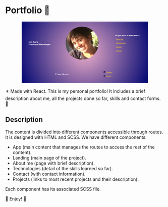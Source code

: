 # Portfolio 🌠

<div align="center"> <img src="/src/images/portPreview.png" width="400px"</img> </div>

✴️ Made with React.
This is my personal portfolio! It includes a brief description about me, all the projects done so far, skills and contact forms. 🙂 

## Description

The content is divided into different components accessible through routes. It is designed with HTML and SCSS. We have different components:

- App (main content that manages the routes to access the rest of the content).
- Landing (main page of the project).
- About me (page with brief description).
- Technologies (detail of the skills learned so far).
- Contact (with contact information).
- Projects (links to most recent projects and their description).

Each component has its associated SCSS file.

🥳 Enjoy! 🥳

